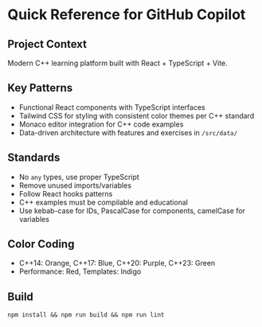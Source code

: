 # Quick Reference for GitHub Copilot

## Project Context
Modern C++ learning platform built with React + TypeScript + Vite.

## Key Patterns
- Functional React components with TypeScript interfaces
- Tailwind CSS for styling with consistent color themes per C++ standard
- Monaco editor integration for C++ code examples
- Data-driven architecture with features and exercises in `/src/data/`

## Standards
- No `any` types, use proper TypeScript
- Remove unused imports/variables  
- Follow React hooks patterns
- C++ examples must be compilable and educational
- Use kebab-case for IDs, PascalCase for components, camelCase for variables

## Color Coding
- C++14: Orange, C++17: Blue, C++20: Purple, C++23: Green
- Performance: Red, Templates: Indigo

## Build
`npm install && npm run build && npm run lint`